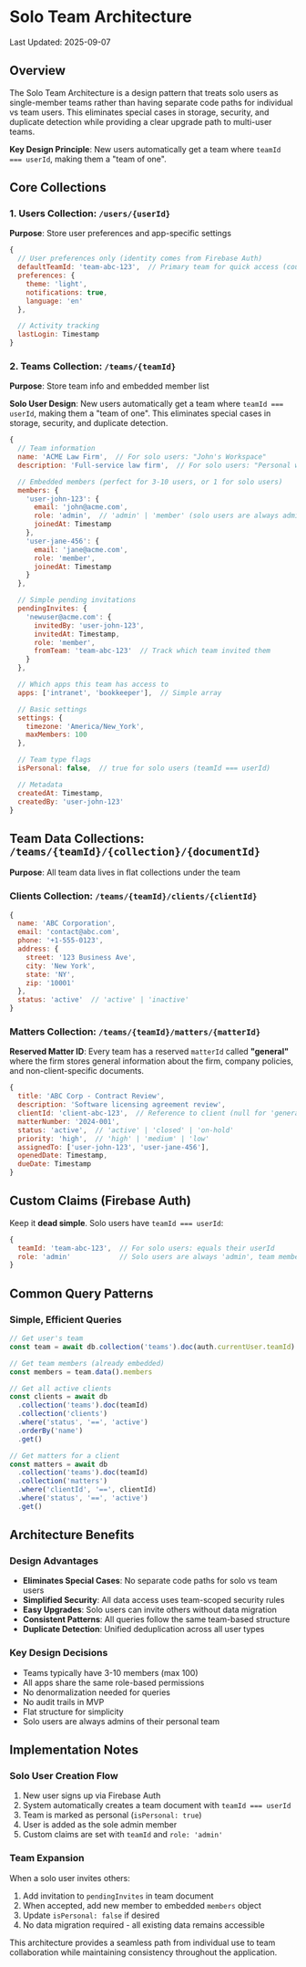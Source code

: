 # Solo Team Architecture

Last Updated: 2025-09-07

## Overview

The Solo Team Architecture is a design pattern that treats solo users as single-member teams rather than having separate code paths for individual vs team users. This eliminates special cases in storage, security, and duplicate detection while providing a clear upgrade path to multi-user teams.

**Key Design Principle**: New users automatically get a team where `teamId === userId`, making them a "team of one".

## Core Collections

### 1. Users Collection: `/users/{userId}`

**Purpose**: Store user preferences and app-specific settings

```javascript
{
  // User preferences only (identity comes from Firebase Auth)
  defaultTeamId: 'team-abc-123',  // Primary team for quick access (could be userId for solo users)
  preferences: {
    theme: 'light',
    notifications: true,
    language: 'en'
  },

  // Activity tracking
  lastLogin: Timestamp
}
```

### 2. Teams Collection: `/teams/{teamId}`

**Purpose**: Store team info and embedded member list

**Solo User Design**: New users automatically get a team where `teamId === userId`, making them a "team of one". This eliminates special cases in storage, security, and duplicate detection.

```javascript
{
  // Team information
  name: 'ACME Law Firm',  // For solo users: "John's Workspace"
  description: 'Full-service law firm',  // For solo users: "Personal workspace"

  // Embedded members (perfect for 3-10 users, or 1 for solo users)
  members: {
    'user-john-123': {
      email: 'john@acme.com',
      role: 'admin',  // 'admin' | 'member' (solo users are always admin)
      joinedAt: Timestamp
    },
    'user-jane-456': {
      email: 'jane@acme.com',
      role: 'member',
      joinedAt: Timestamp
    }
  },

  // Simple pending invitations
  pendingInvites: {
    'newuser@acme.com': {
      invitedBy: 'user-john-123',
      invitedAt: Timestamp,
      role: 'member',
      fromTeam: 'team-abc-123'  // Track which team invited them
    }
  },

  // Which apps this team has access to
  apps: ['intranet', 'bookkeeper'],  // Simple array

  // Basic settings
  settings: {
    timezone: 'America/New_York',
    maxMembers: 100
  },

  // Team type flags
  isPersonal: false,  // true for solo users (teamId === userId)

  // Metadata
  createdAt: Timestamp,
  createdBy: 'user-john-123'
}
```

## Team Data Collections: `/teams/{teamId}/{collection}/{documentId}`

**Purpose**: All team data lives in flat collections under the team

### Clients Collection: `/teams/{teamId}/clients/{clientId}`

```javascript
{
  name: 'ABC Corporation',
  email: 'contact@abc.com',
  phone: '+1-555-0123',
  address: {
    street: '123 Business Ave',
    city: 'New York',
    state: 'NY',
    zip: '10001'
  },
  status: 'active'  // 'active' | 'inactive'
}
```

### Matters Collection: `/teams/{teamId}/matters/{matterId}`

**Reserved Matter ID**: Every team has a reserved `matterId` called **"general"** where the firm stores general information about the firm, company policies, and non-client-specific documents.

```javascript
{
  title: 'ABC Corp - Contract Review',
  description: 'Software licensing agreement review',
  clientId: 'client-abc-123',  // Reference to client (null for 'general' matter)
  matterNumber: '2024-001',
  status: 'active',  // 'active' | 'closed' | 'on-hold'
  priority: 'high',  // 'high' | 'medium' | 'low'
  assignedTo: ['user-john-123', 'user-jane-456'],
  openedDate: Timestamp,
  dueDate: Timestamp
}
```

## Custom Claims (Firebase Auth)

Keep it **dead simple**. Solo users have `teamId === userId`:

```javascript
{
  teamId: 'team-abc-123',  // For solo users: equals their userId
  role: 'admin'            // Solo users are always 'admin', team members can be 'admin' | 'member'
}
```

## Common Query Patterns

### Simple, Efficient Queries

```javascript
// Get user's team
const team = await db.collection('teams').doc(auth.currentUser.teamId).get()

// Get team members (already embedded)
const members = team.data().members

// Get all active clients
const clients = await db
  .collection('teams').doc(teamId)
  .collection('clients')
  .where('status', '==', 'active')
  .orderBy('name')
  .get()

// Get matters for a client
const matters = await db
  .collection('teams').doc(teamId)
  .collection('matters')
  .where('clientId', '==', clientId)
  .where('status', '==', 'active')
  .get()
```

## Architecture Benefits

### Design Advantages

- **Eliminates Special Cases**: No separate code paths for solo vs team users
- **Simplified Security**: All data access uses team-scoped security rules
- **Easy Upgrades**: Solo users can invite others without data migration
- **Consistent Patterns**: All queries follow the same team-based structure
- **Duplicate Detection**: Unified deduplication across all user types

### Key Design Decisions

- Teams typically have 3-10 members (max 100)
- All apps share the same role-based permissions
- No denormalization needed for queries
- No audit trails in MVP
- Flat structure for simplicity
- Solo users are always admins of their personal team

## Implementation Notes

### Solo User Creation Flow

1. New user signs up via Firebase Auth
2. System automatically creates a team document with `teamId === userId`
3. Team is marked as personal (`isPersonal: true`)
4. User is added as the sole admin member
5. Custom claims are set with `teamId` and `role: 'admin'`

### Team Expansion

When a solo user invites others:
1. Add invitation to `pendingInvites` in team document
2. When accepted, add new member to embedded `members` object
3. Update `isPersonal: false` if desired
4. No data migration required - all existing data remains accessible

This architecture provides a seamless path from individual use to team collaboration while maintaining consistency throughout the application.